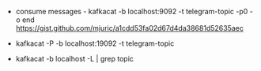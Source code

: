 * consume messages - kafkacat -b localhost:9092 -t telegram-topic -p0  -o end
  https://gist.github.com/mjuric/a1cdd53fa02d67d4da38681d52635aec
  
*  kafkacat -P -b localhost:19092 -t telegram-topic

* kafkacat -b localhost -L | grep topic